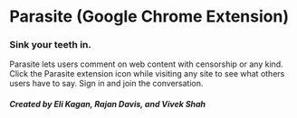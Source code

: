 Parasite (Google Chrome Extension)
==================================
### Sink your teeth in.

Parasite lets users comment on web content with censorship or any kind. Click the Parasite extension icon while visiting any site to see what others users have to say. Sign in and join the conversation.

##### Created by Eli Kagan, Rajan Davis, and Vivek Shah
